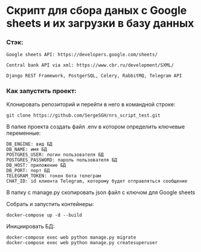 # Cкрипт для сбора даных с Google sheets и их загрузки в базу данных
### Стэк:
```
Google sheets API: https://developers.google.com/sheets/
```
```
Central bank API via xml: https://www.cbr.ru/development/SXML/
```
```
Django REST Framework, PostgerSQL, Celery, RabbitMQ, Telegram API
```

### Как запустить проект:

Клонировать репозиторий и перейти в него в командной строке:
```
git clone https://github.com/SergeSGH/nrs_script_test.git
```

В папке проекта создать файл .env в котором определить ключевые переменные:
```
DB_ENGINE: вид БД
DB_NAME: имя БД
POSTGRES_USER: логин пользователя БД
POSTGRES_PASSWORD: пароль пользователя БД
DB_HOST: приложение БД 
DB_PORT: порт БД
TELEGRAM_TOKEN: токен бота телеграм
CHAT_ID: id клиента Telegram, которому будет отправляться сообщение
```

В папку с manage.py скопировать json файл с ключом для Google sheets 

Собрать и запустить контейнеры:
```
docker-compose up -d --build
```

Инициировать БД:
```
docker-compose exec web python manage.py migrate
docker-compose exec web python manage.py createsuperuser
```